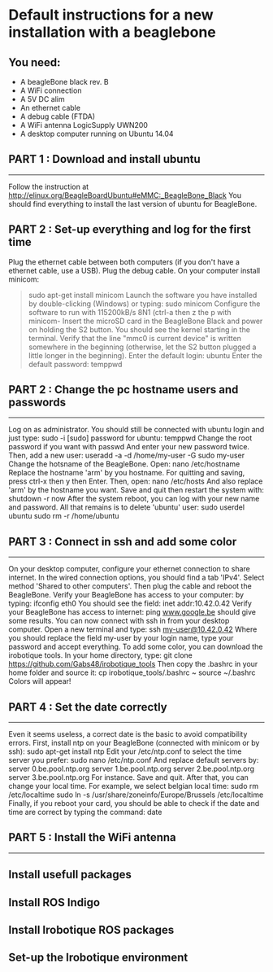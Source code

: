 Default instructions for a new installation with a beaglebone
=============================================================

You need:
--------
- A beagleBone black rev. B
- A WiFi connection
- A 5V DC alim
- An ethernet cable
- A debug cable (FTDA)
- A WiFi antenna LogicSupply UWN200
- A desktop computer running on Ubuntu 14.04



## PART 1 : Download and install ubuntu ##
------------------------------------------
Follow the instruction at http://elinux.org/BeagleBoardUbuntu#eMMC:_BeagleBone_Black
You should find everything to install the last version of ubuntu for BeagleBone.

## PART 2 : Set-up everything and log for the first time ##
Plug the ethernet cable between both computers (if you don't have a ethernet cable, use a USB). Plug the debug cable. 
On your computer install minicom:
>sudo apt-get install minicom
Launch the software you have installed by double-clicking (Windows) or typing:
>sudo minicom
Configure the software to run with 115200kB/s 8N1 (ctrl-a then z the p with minicom-
Insert the microSD card in the BeagleBone Black and power on holding the S2 button. You should see the kernel starting in the terminal. Verify that the line "mmc0 is current device" is written somewhere in the beginning (otherwise, let the S2 button plugged a little longer in the beginning).
Enter the default login:
	ubuntu
Enter the default password:
	temppwd

## PART 2 : Change the pc hostname users and passwords ##
---------------------------------------------------------
Log on as administrator. You should still be connected with ubuntu login and just type:
	sudo -i
[sudo] password for ubuntu: 
	temppwd
Change the root password if you want with
	passwd
And enter your new password twice. Then, add a new user:
	useradd -a -d /home/my-user -G sudo my-user
Change the hotsname of the BeagleBone. Open:
	nano /etc/hostname
Replace the hostname 'arm' by you hostname. For quitting and saving, press ctrl-x then y then Enter. Then, open:
	nano /etc/hosts
And also replace 'arm' by the hostname you want. Save and quit then restart the system with:
	shutdown -r now
After the system reboot, you can log with your new name and password. All that remains is to delete 'ubuntu' user:
	sudo userdel ubuntu
	sudo rm -r /home/ubuntu


## PART 3 : Connect in ssh and add some color ##
------------------------------------------------
On your desktop computer, configure your ethernet connection to share internet. In the wired connection options, you should find a tab 'IPv4'. Select method 'Shared to other computers'. Then plug the cable and reboot the BeagleBone. Verify your BeagleBone has access to your computer: by typing:
	ifconfig eth0
You should see the field:
	inet addr:10.42.0.42
Verify your BeagleBone has access to internet:
	ping www.google.be
should give some results. You can now connect with ssh in from your desktop computer. Open a new terminal and type:
	ssh my-user@10.42.0.42
Where you should replace the field my-user by your login name, type your password and accept everything. To add some color, you can download the irobotique tools. In your home directory, type:
	git clone https://github.com/Gabs48/irobotique_tools
Then copy the .bashrc in your home folder and source it:
	cp irobotique_tools/.bashrc ~
	source ~/.bashrc
Colors will appear!

## PART 4 : Set the date correctly ##
-------------------------------------
Even it seems useless, a correct date is the basic to avoid compatibility errors. First, install ntp on your BeagleBone (connected with minicom or by ssh):
	sudo apt-get install ntp
Edit your /etc/ntp.conf to select the time server you prefer:
	sudo nano /etc/ntp.conf
And replace default servers by:
	server 0.be.pool.ntp.org
	server 1.be.pool.ntp.org
	server 2.be.pool.ntp.org
	server 3.be.pool.ntp.org
For instance. Save and quit. After that, you can change your local time. For example, we select belgian local time:
	sudo rm /etc/localtime
	sudo ln -s /usr/share/zoneinfo/Europe/Brussels /etc/localtime
Finally, if you reboot your card, you should be able to check if the date and time are correct by typing the command:
	date

## PART 5 : Install the WiFi antenna ##
---------------------------------------

## Install usefull packages ##

## Install ROS Indigo ##

## Install Irobotique ROS packages ##

## Set-up the Irobotique environment ##
 
